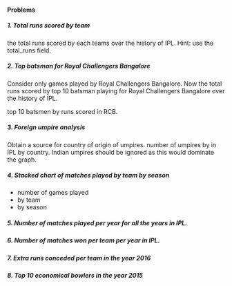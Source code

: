
#### Problems

##### 1. Total runs scored by team
the total runs scored by each teams over the history of IPL.
Hint: use the total_runs field.

##### 2. Top batsman for Royal Challengers Bangalore

Consider only games played by Royal Challengers Bangalore. Now the total runs scored by top 10 batsman playing for Royal Challengers Bangalore over the history of IPL.

top 10 batsmen by runs scored in RCB.

##### 3. Foreign umpire analysis

Obtain a source for country of origin of umpires.
number of umpires by in IPL by country. Indian umpires should be ignored as this would dominate the graph.

##### 4. Stacked chart of matches played by team by season

- number of games played
- by team
- by season


##### 5. Number of matches played per year for all the years in IPL.


##### 6. Number of matches won per team per year in IPL.


##### 7. Extra runs conceded per team in the year 2016


##### 8. Top 10 economical bowlers in the year 2015
